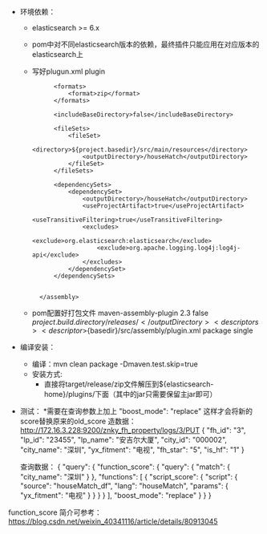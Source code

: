 * 环境依赖：
    * elasticsearch >= 6.x
    * pom中对不同elasticsearch版本的依赖，最终插件只能应用在对应版本的elasticsearch上
    * 写好plugun.xml
            <?xml version="1.0"?>
            <assembly>
                <id>plugin</id>
            
                <formats>
                    <format>zip</format>
                </formats>
            
                <includeBaseDirectory>false</includeBaseDirectory>
            
                <fileSets>
                    <fileSet>
                        <directory>${project.basedir}/src/main/resources</directory>
                        <outputDirectory>/houseHatch</outputDirectory>
                    </fileSet>
                </fileSets>
            
                <dependencySets>
                    <dependencySet>
                        <outputDirectory>/houseHatch</outputDirectory>
                        <useProjectArtifact>true</useProjectArtifact>
                        <useTransitiveFiltering>true</useTransitiveFiltering>
                        <excludes>
                            <exclude>org.elasticsearch:elasticsearch</exclude>
                            <exclude>org.apache.logging.log4j:log4j-api</exclude>
                        </excludes>
                    </dependencySet>
                </dependencySets>
            
            
            </assembly>

    * pom配置好打包文件
      <plugin>
                    <artifactId>maven-assembly-plugin</artifactId>
                    <version>2.3</version>
                    <configuration>
                        <appendAssemblyId>false</appendAssemblyId>
                        <outputDirectory>${project.build.directory}/releases/</outputDirectory>
                        <descriptors>
                            <descriptor>${basedir}/src/assembly/plugin.xml</descriptor>
                        </descriptors>
                    </configuration>
                    <executions>
                        <execution>
                            <phase>package</phase>
                            <goals>
                                <goal>single</goal>
                            </goals>
                        </execution>
                    </executions>
                </plugin>
                
* 编译安装：
    * 编译：mvn clean package -Dmaven.test.skip=true
    * 安装方式: 
        * 直接将target/release/zip文件解压到${elasticsearch-home}/plugins/下面（其中的jar只需要保留主jar即可）
       
* 测试：
    *需要在查询参数上加上   "boost_mode": "replace"  这样才会将新的score替换原来的old_score
    造数据：
    http://172.16.3.228:9200/znky_fh_property/logs/3/PUT
     {
    "fh_id": "3",
    "lp_id": "23455",
    "lp_name": "安吉尔大厦",
    "city_id": "000002",
    "city_name": "深圳",
    "yx_fitment": "电视",
    "fh_star": "5",
    "is_hf": "1"
    }
    
  查询数据：
  {
    "query": {
      "function_score": {
        "query": {
          "match": {
            "city_name": "深圳"
          }
        },
        "functions": [
          {
            "script_score": {
              "script": {
                "source": "houseMatch_df",
                "lang": "houseMatch",
                "params": {
                  "yx_fitment": "电视"
                }
              }
            }
          }
        ],
        "boost_mode": "replace"
      }
    }
  }

function_score 简介可参考：https://blog.csdn.net/weixin_40341116/article/details/80913045